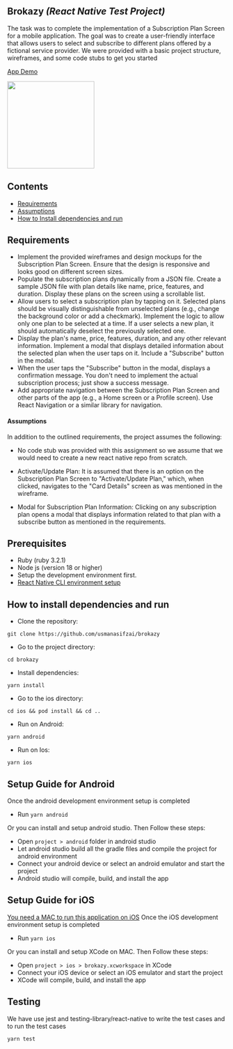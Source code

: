 ## Brokazy _(React Native Test Project)_

The task was to complete the implementation of a Subscription Plan Screen for a mobile application. The goal was to create a user-friendly interface that allows users to select and subscribe to different plans offered by a fictional service provider. We were provided with a basic project structure, wireframes, and some code stubs to get you started

[App Demo](https://s11.gifyu.com/images/S4xSo.gif)

<img src="./src/assets/images/brokazy.gif?raw=true" width="200px">

## Contents

- [Requirements](#-requirements)
- [Assumptions](#-assumptions)
- [How to Install dependencies and run](#-how-to-install-dependencies-and-run)

## Requirements

- Implement the provided wireframes and design mockups for the Subscription Plan Screen. Ensure that the design is responsive and looks good on different screen sizes.
- Populate the subscription plans dynamically from a JSON file. Create a sample JSON file with plan details like name, price, features, and duration. Display these plans on the screen using a scrollable list.
- Allow users to select a subscription plan by tapping on it. Selected plans should be visually distinguishable from unselected plans (e.g., change the background color or add a checkmark). Implement the logic to allow only one plan to be selected at a time. If a user selects a new plan, it should automatically deselect the previously selected one.
- Display the plan's name, price, features, duration, and any other relevant information. Implement a modal that displays detailed information about the selected plan when the user taps on it. Include a "Subscribe" button in the modal.
- When the user taps the "Subscribe" button in the modal, displays a confirmation message. You don't need to implement the actual subscription process; just show a success message.
- Add appropriate navigation between the Subscription Plan Screen and other parts of the app (e.g., a Home screen or a Profile screen). Use React Navigation or a similar library for navigation.

#### Assumptions

In addition to the outlined requirements, the project assumes the following:

- No code stub was provided with this assignment so we assume that we would need to create a new react native repo from scratch.

- Activate/Update Plan: It is assumed that there is an option on the Subscription Plan Screen to "Activate/Update Plan," which, when clicked, navigates to the "Card Details" screen as was mentioned in the wireframe.

- Modal for Subscription Plan Information: Clicking on any subscription plan opens a modal that displays information related to that plan with a subscribe button as mentioned in the requirements.

## Prerequisites

- Ruby (ruby 3.2.1)
- Node js (version 18 or higher)
- Setup the development environment first.
- [React Native CLI environment setup](https://reactnative.dev/docs/environment-setup)

## How to install dependencies and run

- Clone the repository:

```
git clone https://github.com/usmanasifzai/brokazy
```

- Go to the project directory:

```
cd brokazy
```

- Install dependencies:

```
yarn install
```

- Go to the ios directory:

```
cd ios && pod install && cd ..
```

- Run on Android:

```
yarn android
```

- Run on Ios:

```
yarn ios
```

## Setup Guide for Android

Once the android development environment setup is completed

- Run `yarn android`

Or you can install and setup android studio.
Then Follow these steps:

- Open `project > android` folder in android studio
- Let android studio build all the gradle files and compile the project for android environment
- Connect your android device or select an android emulator and start the project
- Android studio will compile, build, and install the app

## Setup Guide for iOS

[You need a MAC to run this application on iOS](ttps://reactnative.dev/docs/environment-setup)
Once the iOS development environment setup is completed

- Run `yarn ios`

Or you can install and setup XCode on MAC.
Then Follow these steps:

- Open `project > ios > brokazy.xcworkspace` in XCode
- Connect your iOS device or select an iOS emulator and start the project
- XCode will compile, build, and install the app

## Testing

We have use jest and testing-library/react-native to write the test cases and to run the test cases

```
yarn test
```
